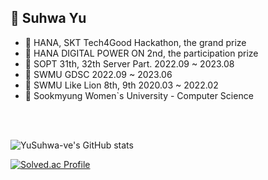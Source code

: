 
<!--
**YuSuhwa-ve/YuSuhwa-ve** is a ✨ _special_ ✨ repository because its `README.md` (this file) appears on your GitHub profile.

Here are some ideas to get you started:

- 🔭 I’m currently working on ...
- 🌱 I’m currently learning ...
- 👯 I’m looking to collaborate on ...
- 🤔 I’m looking for help with ...
- 💬 Ask me about ...
- 📫 How to reach me: ...
- 😄 Pronouns: ...
- ⚡ Fun fact: ...
-->


<!--
<div align = right> 
<a href="mailto:dhfhfkzjxms@sookmyung.ac.kr">
    <img 
        src="https://img.shields.io/badge/Gmail-000000?style=flat&logo=Gmail&logoColor=EA4335&link=mailto:dhfhfkzjxms@sookmyung.ac.kr"
        style="height : auto; margin-left : 10px; margin-right : 10px;"/>

</a>



<a href="https://suhwa-yu.notion.site/Yu-SuHwa-6b03392c8ec04ea5a68f50e4ce7f2141?pvs=4">
    <img 
        src="https://img.shields.io/badge/Portfolio-000000?style=flat&logo=Notion&logoColor=white&link=https://suhwa-yu.notion.site/Yu-SuHwa-6b03392c8ec04ea5a68f50e4ce7f2141?pvs=4"
        style="height : auto; margin-left : 10px; margin-right : 10px;"/>
    <!--
    <img 
        src="https://img.shields.io/badge/Portfolio-000000?style=flat&logo=ReverbNation&logoColor=white&link=https://suhwa-yu.notion.site/Yu-SuHwa-6b03392c8ec04ea5a68f50e4ce7f2141?pvs=4"
        style="height : auto; margin-left : 10px; margin-right : 10px;"/>

    
</a>
<a href="https://velog.io/@yu_suhwa-ve">
    <img 
        src="http://img.shields.io/badge/-Blog-000000?style=flat&logo=Velog&link=https://velog.io/@yu_suhwa-ve"
        style="height : auto; margin-left : 10px; margin-right : 10px;"/>
</a></div>

-->


## 🍊 Suhwa Yu
- 🧡 HANA, SKT Tech4Good Hackathon, the grand prize
- 💚 HANA DIGITAL POWER ON 2nd, the participation prize
- 🍋 SOPT 31th, 32th Server Part. 2022.09 ~ 2023.08
- 🥭 SWMU GDSC 2022.09 ~ 2023.06
- 🍐 SWMU Like Lion 8th, 9th 2020.03 ~ 2022.02
- 🏫 Sookmyung Women`s University - Computer Science

<br>
<br>
<div>
  
![YuSuhwa-ve's GitHub stats](https://github-readme-stats.vercel.app/api?username=YuSuhwa-ve&show_icons=true&theme=great-gatsby)

[![Solved.ac Profile](http://mazassumnida.wtf/api/v2/generate_badge?boj=potatoisgood)](https://solved.ac/potatoisgood/)
</div>
